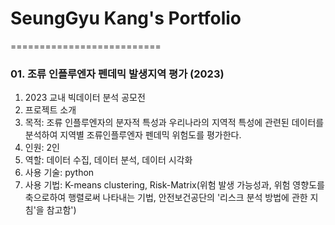 # SeungGyu Kang's Portfolio
==========================

### 01. 조류 인플루엔자 펜데믹 발생지역 평가 (2023)
1. 2023 교내 빅데이터 분석 공모전
2. 프로젝트 소개
  1. 목적: 조류 인플루엔자의 분자적 특성과 우리나라의 지역적 특성에 관련된 데이터를 분석하여 지역별 조류인플루엔자 펜데믹 위험도를 평가한다.
  2. 인원: 2인
  3. 역할: 데이터 수집, 데이터 분석, 데이터 시각화
  4. 사용 기술: python
  5. 사용 기법: K-means clustering, Risk-Matrix(위험 발생 가능성과, 위험 영향도를 축으로하여 행렬로써 나타내는 기법, 안전보건공단의 '리스크 분석 방법에 관한 지침'을 참고함')
     


